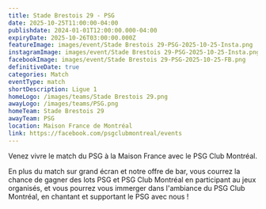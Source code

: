 ```yaml
---
title: Stade Brestois 29 - PSG
date: 2025-10-25T11:00:00-04:00
publishdate: 2024-01-01T12:00:00.000-04:00
expiryDate: 2025-10-26T03:00:00.000Z
featureImage: images/event/Stade Brestois 29-PSG-2025-10-25-Insta.png
instagramImage: images/event/Stade Brestois 29-PSG-2025-10-25-Insta.png
facebookImage: images/event/Stade Brestois 29-PSG-2025-10-25-FB.png
definitiveDate: true
categories: Match
eventType: match
shortDescription: Ligue 1
homeLogo: /images/teams/Stade Brestois 29.png
awayLogo: /images/teams/PSG.png
homeTeam: Stade Brestois 29
awayTeam: PSG
location: Maison France de Montréal
link: https://facebook.com/psgclubmontreal/events
---
```


Venez vivre le match du PSG à la Maison France avec le PSG Club Montréal.

En plus du match sur grand écran et notre offre de bar, vous courrez la chance de gagner des lots PSG et PSG Club Montréal en participant au jeux organisés, et vous pourrez vous immerger dans l'ambiance du PSG Club Montréal, en chantant et supportant le PSG avec nous !
